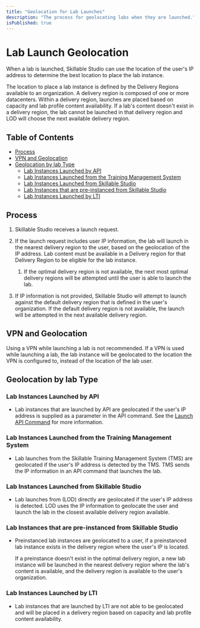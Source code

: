 ```yaml
---
title: "Geolocation for Lab Launches"
description: "The process for geolocating labs when they are launched."
isPublished: true
---
```


# Lab Launch Geolocation 

When a lab is launched, Skillable Studio can use the location of the user's IP address to determine the best location to place the lab instance. 

The location to place a lab instance is defined by the Delivery Regions available to an organization. A delivery region is composed of one or more datacenters. Within a delivery region, launches are placed based on capacity and lab profile content availability. If a lab's content doesn't exist in a delivery region, the lab cannot be launched in that delivery region and LOD will choose the next available delivery region. 

## Table of Contents

- [Process](#process)
- [VPN and Geolocation](#vpn-and-geolocation)
- [Geolocation by lab Type](#geolocation-by-lab-type)
    - [Lab Instances Launched by API](#lab-instances-launched-by-api)
    - [Lab Instances Launched from the Training Management System](#lab-instances-launched-from-the-training-management-system)
    - [Lab Instances Launched from Skillable Studio](#lab-instances-launched-from-skillable-studio)
    - [Lab Instances that are pre-instanced from Skillable Studio](#lab-instances-that-are-pre-instanced-from-skillable-studio)
    - [Lab Instances Launched by LTI](#lab-instances-launched-by-lti)

## Process

1. Skillable Studio receives a launch request.

1. If the launch request includes user IP information, the lab will launch in the nearest delivery region to the user, based on the geolocation of the IP address. Lab content must be available in a Delivery region for that Delivery Region to be eligible for the lab instance.

    1. If the optimal delivery region is not available, the next most optimal delivery regions will be attempted until the user is able to launch the lab.

1. If IP information is not provided, Skillable Studio will attempt to launch against the default delivery region that is defined in the user's organization. If the default delivery region is not available, the launch will be attempted in the next available delivery region.

## VPN and Geolocation

Using a VPN while launching a lab is not recommended. If a VPN is used while launching a lab, the lab instance will be geolocated to the location the VPN is configured to, instead of the location of the lab user. 

## Geolocation by lab Type

### Lab Instances Launched by API

- Lab instances that are launched by API are geolocated if the user's IP address is supplied as a parameter in the API command. See the [Launch API Command](https://connect.skillable.com/lod/#tag/Lab-Instance-Management/operation/Launch) for more information. 

### Lab Instances Launched from the Training Management System

- Lab launches from the Skillable Training Management System (TMS) are geolocated if the user's IP address is detected by the TMS. TMS sends the IP information in an API command that launches the lab.  

### Lab Instances Launched from Skillable Studio 

- Lab launches from (LOD) directly are geolocated if the user's IP address is detected. LOD uses the IP information to geolocate the user and launch the lab in the closest available delivery region available. 

### Lab Instances that are pre-instanced from Skillable Studio

- Preinstanced lab instances are geolocated to a user, if a preinstanced lab instance exists in the delivery region where the user's IP is located. 

    If a preinstance doesn't exist in the optimal delivery region, a new lab instance will be launched in the nearest delivery region where the lab's content is available, and the delivery region is available to the user's organization. 

### Lab Instances Launched by LTI

- Lab instances that are launched by LTI are not able to be geolocated and will be placed in a delivery region based on capacity and lab profile content availability. 
